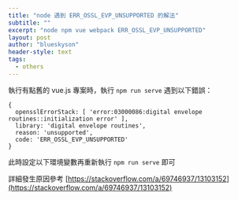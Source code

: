 ```yaml
---
title: "node 遇到 ERR_OSSL_EVP_UNSUPPORTED 的解法"
subtitle: ""
excerpt: "node npm vue webpack ERR_OSSL_EVP_UNSUPPORTED"
layout: post
author: "blueskyson"
header-style: text
tags:
  - others
---
```


執行有點舊的 vue.js 專案時，執行 `npm run serve` 遇到以下錯誤：

```
{
  opensslErrorStack: [ 'error:03000086:digital envelope routines::initialization error' ],
  library: 'digital envelope routines',
  reason: 'unsupported',
  code: 'ERR_OSSL_EVP_UNSUPPORTED'
}
```

此時設定以下環境變數再重新執行 `npm run serve` 即可

詳細發生原因參考 [https://stackoverflow.com/a/69746937/13103152](https://stackoverflow.com/a/69746937/13103152)
